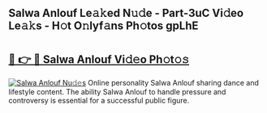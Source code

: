 ## Salwa Anlouf Le𝚊𝚔ed N𝚞𝚍e - Part-3uC Vi𝚍eo Le𝚊𝚔s - H𝚘t O𝚗lyf𝚊ns Ph𝚘tos gpLhE

# <h2><a href="http://hf6k3x.feru.top/?c=Salwa+Anlouf">🔗 👉 🔴 Salwa Anlouf Vi𝚍𝚎o Ph𝚘t𝚘𝚜</a></h2>

[![Salwa Anlouf Nu𝚍𝚎s](https://i.imgur.com/0TWrTi3.gif)](http://hf6k3x.feru.top/?c=Salwa+Anlouf)
Online personality Salwa Anlouf sharing dance and lifestyle content. The ability Salwa Anlouf to handle pressure and controversy is essential for a successful public figure. 
